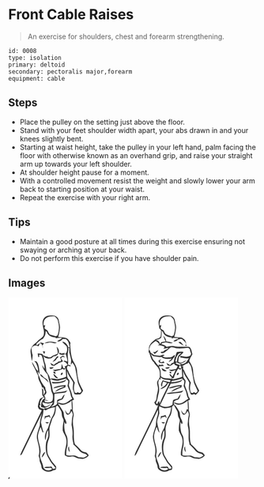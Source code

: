 # Front Cable Raises
> An exercise for shoulders, chest and forearm strengthening.

``` 
id: 0008 
type: isolation 
primary: deltoid 
secondary: pectoralis major,forearm 
equipment: cable 
``` 

## Steps

 - Place the pulley on the setting just above the floor.
 - Stand with your feet shoulder width apart, your abs drawn in and your knees slightly bent.
 - Starting at waist height, take the pulley in your left hand, palm facing the floor with otherwise known as an overhand grip, and raise your straight arm up towards your left shoulder.
 - At shoulder height pause for a moment.
 - With a controlled movement resist the weight and slowly lower your arm back to starting position at your waist.
 - Repeat the exercise with your right arm.

## Tips

 - Maintain a good posture at all times during this exercise ensuring not swaying or arching at your back.
 - Do not perform this exercise if you have shoulder pain.

## Images

<svg width="173pt" height="275pt" viewBox="0 0 173 275" xmlns="http://www.w3.org/2000/svg"><g fill="#FFF"><path d="M0 0h173v275H1.69c.11-.65.35-1.94.46-2.59-1.02.28-1.74.94-2.15 1.98V0m54.27 31.27c-3.89 4.67-1.91 11.06-.9 16.4 1.1 3.45 1.19 7.18-.15 10.57-2.9 3.77-7.52 5.73-10.28 9.67-5.05 3.33-9.97 8.6-9.08 15.15.65 4.53.83 9.2 2.22 13.58.37-3.16.66-6.33.87-9.49-1.43-3.41-1.42-7.05-1.64-10.67 2.21-3.63 6.94-4.79 10.55-2.48.79-1.56 1.52-3.15 2.21-4.75 3.68.91 3.68 4.98 4.74 7.9-.27-1.55-.59-3.09-.94-4.63.79-1.05 1.56-2.11 2.33-3.18-1.64-.4-3.27-.77-4.91-1.12-1.86 1.15-3.68 2.37-5.21 3.95-.67-.38-1.34-.77-2-1.16 2.99-3.38 6.21-6.62 10.47-8.36 1.42-2.01 2.89-4.04 3.55-6.45.25-1.78.53-3.55.83-5.31l1.64 1.2c1.43 6.03 7.99 8.25 13.51 8.54l-.17 1.29c3.1-.99 6.36-.77 9.54-.44-1.67 2.7-5.57 2.35-7 5.23 3.42.19 6.45-1.29 8.38-4.1.46.14 1.38.41 1.83.55 3.07-1.29 4.96 1.75 6.36 3.96 1.1 2.76 1.85 5.64 2.07 8.61-.79-.26-2.37-.79-3.16-1.05l1.05-.3c-2.16-3.27-4.58-7.57-9.17-7.13 2.16 2.32 4.56 4.41 6.78 6.68 1.4 4.3 1.1 10.53-3.6 12.64l.72-2.31c-1.81.26-3.63.48-5.45.7-.59-.38-1.78-1.13-2.37-1.51-.18.5-.52 1.49-.7 1.99 3.16 2.07 6.83 1.65 10.29.64.43 3.77 2.66 7.21 2.18 11.08-1.7-.51-3.39-1.05-5.08-1.58-.09.39-.28 1.16-.37 1.55 3 .51 4.8 2.69 5.72 5.47-1.51.7-2.99 1.44-4.47 2.19l1.39 2.74c-.88-.14-2.62-.4-3.49-.54-.45-2.21-1.39-4.27-2.45-6.25.01 2.75.14 5.61-1.39 8.04-4.18-.83-8 1.93-12.13.47 1.48 1.06 3.02 3.3 5.09 2.35 3.16-1.36 6.93-.88 9.62-3.32.92.39 1.85.78 2.77 1.18.73-.56 1.46-1.11 2.18-1.67.13 4.11.7 8.18.89 12.29-4.33 2.15-9.1 3.23-13.86 3.84-3.62-.33-7.26-1.83-10.86-.53-.23-4.46-3.43-7.67-5.4-11.4-.59-4.19-.5-8.54-2.06-12.54-1.82-4.5-1.1-9.84-4.16-13.84-2.31-.25-4.62-.48-6.92-.83.22 1.83.48 3.65.73 5.48.38-.05 1.16-.15 1.55-.21a362 362 0 0 1-.26-3.28c1.26.48 3.28-.13 3.96 1.37 1.8 3.71 2.09 7.94 3.43 11.83.99 2.62.85 5.44.8 8.19-1.17-1.85-2.31-3.71-3.49-5.56.76 5.76 4.7 10.16 8.35 14.36 1.09 6.16 3.23 12.06 4.6 18.15.54 3.21.53 6.61 2.12 9.55 1.92 3.47 1.5 7.71.67 11.43-2.33 4.02-7.8 3.2-11.66 2.52l-.44-2.95c1.82.71 3.76.9 5.71.9-1.7-.84-3.55-1.32-5.43-1.49 2.32-1.85.05-4.15-.61-6.16 1.04-1.33 2.19-2.59 3.1-4.02.34-2.08-.69-4.11-1.4-6.03-.08-.63-.26-1.89-.34-2.52-3.18-3.76-6.19-7.84-7.74-12.56-.74-4.22-4.34-7.47-3.38-12.04.76 1.58 1.54 3.15 2.33 4.72.18-5.41-.58-10.96-2.32-16.12-.71-1.1-1.38-2.23-2.08-3.34-1.23-.21-2.46-.41-3.69-.61.89.88 1.78 1.78 2.68 2.67 1.69 4.04 3.9 8.06 3.12 12.63-4.35-3.79-5.58-9.58-9.13-13.95.59 4 3.16 7.22 4.76 10.83 1.64 3.31 2.84 6.84 4.79 10-.69 6.83 4.94 11.78 5.89 18.25.36-.18 1.08-.55 1.44-.73 1.12 2.3 2.19 4.62 3.25 6.94-.82 1.77-1.6 3.56-2.44 5.32-.21-2.83-.42-5.66-.5-8.49-.51-.63-1.52-1.87-2.02-2.5.3 3.65.68 7.3.63 10.97.54.52 1.62 1.55 2.16 2.07-1.84 1.22-3.77 2.3-5.75 3.27-1.6 3.72-2.76 7.65-3.16 11.69.09 1.43 1.16 2.59 1.73 3.88 1.39.65 2.76 1.33 4.13 2.04-9.28 18.97-18.46 37.98-27.75 56.93-1.78 3.67-3.74 7.27-5.04 11.15 1.31-.46 2.56-1.13 3.05-2.51 10.08-20.43 19.77-41.07 30.08-61.38-1.64 6.05-3.31 12.13-3.32 18.46-1.72 7.2-5.98 14.42-3.86 22.03 1.9 7.91 4.75 16.17 2.13 24.28.53 1.61 1.03 3.23 1.57 4.84-.96 3.96 2.28 7.13 2.57 10.95.31 1.68.34 3.69 1.86 4.82 4.08 4.01 11.18 4.85 15.87 1.49 1.25-.23 2.48-.52 3.7-.88 1.42-1.17.91-3.14.99-4.73-2.36-3.73-6.05-6.42-7.95-10.45-1.93-3.78-4.91-7.13-5.31-11.52-.73-6.5-.56-13.37 2.03-19.48 1.98-4.52 1.13-9.51 1.08-14.27-.29-5.3 2.35-10.1 3.67-15.09.69-3.12 3.22-5.35 4.37-8.26 1.43-3.91 1.8-8.1 1.76-12.23a7.59 7.59 0 0 1 2.52-1.31c2.22 2.29 3.64 5.19 5.24 7.92 1.71 2.99.64 6.73 2.19 9.78.78 1.98 2.38 3.92 1.63 6.17-.92 4.57-1.35 9.26-1.17 13.91 1.35 4.54 4.81 8.27 5.3 13.1 1.81 8.28-3.22 16.06-2.09 24.37 1.61.9 3.17 2.02 5.03 2.33 2.74.26 5.43-.87 8.16-.43 3.05.77 5.63 3.07 8.89 3.08 1.73.13 3.43.46 5.16.59 3.37-1.16 7.36-2.17 8.96-5.74-1.14-1.33-2.16-2.77-3.51-3.91-2.88-.86-6.15-1.12-8.28-3.53-2.93-3.12-5.65-6.44-9.1-9.02-2.83-7.95-1.06-16.57-2.13-24.78-1.29-6.08-1.41-12.5.11-18.56.84-3.56-1.83-6.74-1.35-10.29.2-4.3-.27-8.59-.93-12.83.7-.3 2.09-.89 2.78-1.19-.34-1.83-1.13-3.48-2.42-4.83-.63-6.07-3.87-11.36-5.34-17.19.15-2.85 2.2-6.24-.1-8.68-1.22-1.38-2.28-2.91-2.38-4.81-.39-2.86-.3-5.75-.22-8.62 1.08 6.98 6.66 11.83 9.3 18.13.07 3.33-1.01 6.65-.44 9.97.79 2.44 1.69 4.84 2.15 7.38 2.79 1.22 5.9.5 8.85.62 1.99-1.51 3.26-3.73 4.47-5.86-2.26-4.04-4.22-8.24-6.11-12.46-1.83-6.02-2.92-12.29-3.18-18.58-.52-5.37-3.64-9.91-6.17-14.5-3.26-7.91-3.67-16.56-4.17-24.99 1.67-1.99-1.27-3.95-2.05-5.71-3.18-5.98-10.79-3.72-16.18-5.37 1.47-3.98 2.08-8.19 2.65-12.37.71-4.23-1.19-8.24-1.7-12.37-.32-4.23-4.38-7.6-8.55-7.55-4.84-.46-10.55-.19-13.82 3.97m.44 38.02c2.51.01 4.95-.62 7.4-1.05 3.91-.7 7.66 2.63 11.42.4-6.03-2.09-13.15-2.74-18.82.65m18.64 5.34c.85 3.47 1.98 6.92 1.69 10.55-3.09 1.67-6.76 2.12-9.47 4.48-1.79 1.68-4.21 1.11-6.35.59.17-.44.51-1.33.67-1.77-1.89 2.86-4.86-.73-7.16-.97 2.1 4.96 8.41 5.93 13.06 4.38 1.47-1.39 3.05-2.67 4.92-3.5l-.12 2.69c.27-.78.54-1.56.82-2.34 1.86-.78 3.92-1.65 4.53-3.78 2.28-3.41.18-7.88-2.59-10.33m-21 6.87c.77 1.45 1.59 2.87 2.39 4.31.34-1.36.71-2.72 1.11-4.07-1.17-.09-2.34-.17-3.5-.24m25.92 9.6c1.54 1.39 2.39 3.52 1.47 5.52-1.27.22-2.56.39-3.86.48-.31.4-.95 1.19-1.27 1.59-2.1.69-3.84 2.04-5.3 3.68-1.89-.96-3.71-2.06-5.55-3.11.62 1.24 1.32 2.44 2.01 3.65 1.4.26 2.79.55 4.19.85 1.38-1.38 2.95-2.56 4.85-3.1l1.48-1.36c2.27-.66 4.47-1.53 6.68-2.36-.78-1.82-2.16-3.34-3.16-5.05.86-.71 1.72-1.41 2.58-2.12 1.26.34 2.54.64 3.82.9-1.09-.83-2.19-1.64-3.3-2.45-1.5 1.04-3.08 1.95-4.64 2.88m-4.11-2.02c-2.16 3.09-4.89 5.74-6.97 8.87 1.67-.86 3.27-1.82 4.88-2.8 1.04-2.19 2.59-4.06 4.62-5.41-.85-.22-1.69-.43-2.53-.66m-11.64 16.96c.18.51.56 1.53.75 2.04 2.33.34 4.38-.24 5.54-2.4-2.1.12-4.19.25-6.29.36m6.04 6.72c-.53 1.52 1.71 3.26 3.07 2.66.54-1.52-1.61-3.92-3.07-2.66m12.78 1.42c-1.12.54-2.19 2.12-1.37 3.3 1.77.99 4.14-4.06 1.37-3.3m-32.83 2.09c-.13 1.35.82 2.37 1.47 3.44 4.46 2.38 7.96 6.12 11.4 9.74-.8-1.73-1.51-3.55-2.68-5.07-1.56-1.51-3.69-2.27-5.2-3.84-1.6-1.47-2.8-3.58-4.99-4.27m20.22.32c.52 3.05 3.63 6.58 7.08 5.82-2.49-2.15-4.77-4.51-7.03-6.88l-.05 1.06z"/><path d="M56.86 31.76c3.59-3.34 8.78-3.22 13.36-3.17 2.92 2.17 5.47 5.02 5.54 8.87 2.05 6.55 1.19 13.53-1.02 19.92-.72.35-2.16 1.05-2.87 1.39-3.01-.86-5.95-1.93-8.97-2.73-1.3-1.84-2.44-3.78-3.26-5.88a90.068 90.068 0 0 1-4.8-3.39c.36-1.64.76-3.26 1.21-4.88-.61.15-1.84.45-2.45.59-.26-3.77.09-8.15 3.26-10.72zM90.96 75.4c.6.57 1.19 1.14 1.8 1.7-.1 2.19-.15 4.38-.13 6.57 1.12 3.01 1.67 6.19 2.43 9.3.93 3.03-.27 6.13-.14 9.21.81-1.18 1.59-2.38 2.37-3.58 1.77 2.45 3.74 4.9 4.31 7.96 1.19 6.07 2.21 12.18 3.29 18.27.23 6.25 4.42 11.34 6.2 17.12-.68 2.7-3.86 3.8-5.8 1.58-.5.44-1 .9-1.5 1.35-.64-.06-1.91-.17-2.54-.22-2.47-4.87-1.8-10.39-.28-15.43-2.98-6.02-7.57-11.16-9.79-17.55-.41-1.16-1.27-2.08-2.03-3.01-.03-1.25-.05-2.5-.06-3.75.73-.45 1.46-.89 2.2-1.32 1.05.38 2.09.75 3.14 1.11-.03-.48-.1-1.45-.13-1.93-1.25-.27-2.5-.54-3.74-.79 1.18-6.99-1.54-14.09.43-20.97.4-1.86.4-3.73-.03-5.62zM76.02 126.12c4.26-.8 8.34-2.36 12.58-3.24-.83 1.09-1.55 2.4-2.88 2.96-6.24 2.48-13.07 3.06-19.71 2.28.21.48.62 1.45.83 1.93 6.36.79 12.99.22 18.86-2.48 1.28-.82 1.82-2.36 2.71-3.54.65.61 1.96 1.84 2.62 2.45-.01 2.56-.6 5.04-1.08 7.53 1.51 4.5 4.14 8.64 4.74 13.44.2 2.29 1.24 4.33 2.57 6.17-4.03 1.76-6.91 5.44-11.18 6.73-3.83 1.51-7.76-.67-11.56-1.14 1.37-2.95 4.52-3.59 7.31-4.5 2.1-1.95 2.78-4.97 3.85-7.55-2.55 1.14-3.46 3.96-4.77 6.21-2.31.57-4.95.79-6.77 2.47-.22 1.93-.18 3.88-.19 5.81-2.39 2.5-5.67 3.49-8.98 4.08 1.27-1.08 2.57-2.12 3.91-3.1 1.79-5.35.7-11.07 1.39-16.59 5.5-1.23 11.19-.83 16.69-2.09.95-.96 1.89-1.93 2.82-2.91-6.61 2.49-13.78 2.12-20.57 3.76-1.9-2.6-2.12-5.87-2.7-8.92-.62-3.62-1.73-7.12-2.83-10.61.34-.57.68-1.13 1.02-1.69 3.02 2.49 7.5 2.63 11.32 2.54m-4.54 9.47c-1.35.26-2.31 1.23-3.25 2.17 5.7-.26 11-3.51 16.75-2.76-4.87 2.49-10.9 3.69-14.3 8.33 5.33-2.51 10.57-5.19 16.14-7.16.05-.85.16-2.54.22-3.39-5.28.2-10.52 1.23-15.56 2.81zM52.57 151.68c1.17-.5 2.05.62 3.03 1.03-5.27 2.34-5.79 8.49-5.93 13.49 1.9.58 3.83 1.06 5.78 1.44-.15.41-.47 1.25-.63 1.66-2.03-.63-4.17-.98-6.13-1.85-.65-1.2-1.23-2.43-1.74-3.68.49-.1 1.49-.3 1.99-.39-2.18-4.33 1.3-8.34 3.63-11.7z"/><path d="M83.05 162.68c4.88-.42 9.23-3.03 12.96-6.05.12 4.39.35 8.78.57 13.17-.48-.07-1.44-.22-1.92-.29-.83 2.32-.94 6.03-3.72 6.81-2.53-.83-3.37-3.62-4.86-5.55.76 2.4 1.1 5.4 3.37 6.92 3.5.77 5.15-3.11 6.47-5.56 1.03 2.17 2.57 4.47 1.76 6.98-1.36 4.54-1.02 9.3-1.62 13.94.93 5.28 1.92 10.61 1.44 16-.43 4.15.23 8.3 1.37 12.28-.07.36-.2 1.07-.26 1.42 3.02 2.9 6.26 5.62 8.71 9.05 2.01 2.82 5.22 4.5 8.57 5.15 1.94.09 2.99 1.76 4.21 3.01-2.01.92-3.76 2.52-5.95 2.98-2.4-.03-4.77-.43-7.16-.44-2.62-1.18-5.21-2.85-8.19-2.77-3.61-.02-7.32.79-10.8-.56-.08-4.79.02-9.69 1.87-14.2-.12-5.12.8-10.6-1.34-15.42-3.71-6.24-3.95-13.87-3.31-20.92.37.79 1.1 2.37 1.47 3.16.4-.19 1.18-.58 1.58-.78.14-4.39-3.47-7.68-3.73-11.98-.34-2.05-.14-4.3-1.26-6.13-2.44-4.27-5.07-8.44-8.13-12.29 2.64.63 5.07 2.45 7.9 2.07m10.32 71.79c-.61-2.89-1.17-5.79-1.33-8.74-1.96 2.86-1.21 6.52 1.33 8.74zM52.06 158.91c5.01 2.54 11.08 2.55 16.02-.16-2.09 2.97-3.41 6.94-7.12 8.28-1.82 1.16-3.95 1.57-5.77.2 3.71-.7 7-2.83 9.62-5.49-3.19 1.22-6.12 4.6-9.81 3.09-1.12-1.01-1.98-2.26-2.95-3.4.01-.63.01-1.89.01-2.52zM56.75 171.28c4.35-2.74 9.2-4.52 14.36-4.74-.68 4.38-1.23 8.95-3.54 12.84-3.76 5.78-5.03 12.67-7.48 19.01-3.13 5.43-6.03 12.2-3.55 18.4 1.18-5.22.64-10.92 3.88-15.52.19 2.58.53 5.19.4 7.79-.24 4.18-2.87 7.7-3.56 11.78-1.04 8.28-.5 17.33 4.73 24.21 2.24 5.45 6.95 9.15 9.9 14.14-1.36.34-2.72.64-4.08.93-.79-1.3-1.58-2.59-2.42-3.84-3.61 1.21-8.02-.52-11.08 2.02 3.36.49 6.75.7 10.12.1.56.44 1.68 1.33 2.24 1.77-4.37 4.13-13.45 2.22-13.9-4.35-1.1-6.36-5.92-12.26-4.19-18.9 2.09-9.84-4.79-18.94-3.39-28.75.8-4.04 2.13-7.97 3.84-11.7 1.08 2.57 2 5.21 2.88 7.86.39.07 1.18.19 1.58.26-1.81-4.78-2.59-9.83-3.89-14.74.31-3.39 1.08-6.72 2.28-9.91 1.33-3.23 1.03-6.79 1.86-10.14 1 .49 2.01.98 3.01 1.48m-1.31 8.65c-.16 1.83-.32 3.66-.39 5.5.58-1.14 1.12-2.3 1.64-3.46 1.7-.46 3.4-.91 5.08-1.41.84 1.02 1.71 2.03 2.61 3.01-.56-1.87-1.23-3.7-1.92-5.52-2.19 1.13-4.57 1.74-7.02 1.88m.98 9.31c.92 2.28 4.08 2.52 5.1.17-1.7-.13-3.4-.18-5.1-.17m-5.85 53.65c3.03-2.02 4.19-5.55 5.65-8.69-3.47 1.44-4.64 5.41-5.65 8.69z"/></g><g fill="#333"><path d="M54.27 31.27c3.27-4.16 8.98-4.43 13.82-3.97 4.17-.05 8.23 3.32 8.55 7.55.51 4.13 2.41 8.14 1.7 12.37-.57 4.18-1.18 8.39-2.65 12.37 5.39 1.65 13-.61 16.18 5.37.78 1.76 3.72 3.72 2.05 5.71.5 8.43.91 17.08 4.17 24.99 2.53 4.59 5.65 9.13 6.17 14.5.26 6.29 1.35 12.56 3.18 18.58 1.89 4.22 3.85 8.42 6.11 12.46-1.21 2.13-2.48 4.35-4.47 5.86-2.95-.12-6.06.6-8.85-.62-.46-2.54-1.36-4.94-2.15-7.38-.57-3.32.51-6.64.44-9.97-2.64-6.3-8.22-11.15-9.3-18.13-.08 2.87-.17 5.76.22 8.62.1 1.9 1.16 3.43 2.38 4.81 2.3 2.44.25 5.83.1 8.68 1.47 5.83 4.71 11.12 5.34 17.19 1.29 1.35 2.08 3 2.42 4.83-.69.3-2.08.89-2.78 1.19.66 4.24 1.13 8.53.93 12.83-.48 3.55 2.19 6.73 1.35 10.29-1.52 6.06-1.4 12.48-.11 18.56 1.07 8.21-.7 16.83 2.13 24.78 3.45 2.58 6.17 5.9 9.1 9.02 2.13 2.41 5.4 2.67 8.28 3.53 1.35 1.14 2.37 2.58 3.51 3.91-1.6 3.57-5.59 4.58-8.96 5.74-1.73-.13-3.43-.46-5.16-.59-3.26-.01-5.84-2.31-8.89-3.08-2.73-.44-5.42.69-8.16.43-1.86-.31-3.42-1.43-5.03-2.33-1.13-8.31 3.9-16.09 2.09-24.37-.49-4.83-3.95-8.56-5.3-13.1-.18-4.65.25-9.34 1.17-13.91.75-2.25-.85-4.19-1.63-6.17-1.55-3.05-.48-6.79-2.19-9.78-1.6-2.73-3.02-5.63-5.24-7.92-.91.27-1.75.71-2.52 1.31.04 4.13-.33 8.32-1.76 12.23-1.15 2.91-3.68 5.14-4.37 8.26-1.32 4.99-3.96 9.79-3.67 15.09.05 4.76.9 9.75-1.08 14.27-2.59 6.11-2.76 12.98-2.03 19.48.4 4.39 3.38 7.74 5.31 11.52 1.9 4.03 5.59 6.72 7.95 10.45-.08 1.59.43 3.56-.99 4.73-1.22.36-2.45.65-3.7.88-4.69 3.36-11.79 2.52-15.87-1.49-1.52-1.13-1.55-3.14-1.86-4.82-.29-3.82-3.53-6.99-2.57-10.95-.54-1.61-1.04-3.23-1.57-4.84 2.62-8.11-.23-16.37-2.13-24.28-2.12-7.61 2.14-14.83 3.86-22.03.01-6.33 1.68-12.41 3.32-18.46-10.31 20.31-20 40.95-30.08 61.38-.49 1.38-1.74 2.05-3.05 2.51 1.3-3.88 3.26-7.48 5.04-11.15 9.29-18.95 18.47-37.96 27.75-56.93-1.37-.71-2.74-1.39-4.13-2.04-.57-1.29-1.64-2.45-1.73-3.88.4-4.04 1.56-7.97 3.16-11.69 1.98-.97 3.91-2.05 5.75-3.27-.54-.52-1.62-1.55-2.16-2.07.05-3.67-.33-7.32-.63-10.97.5.63 1.51 1.87 2.02 2.5.08 2.83.29 5.66.5 8.49.84-1.76 1.62-3.55 2.44-5.32-1.06-2.32-2.13-4.64-3.25-6.94-.36.18-1.08.55-1.44.73-.95-6.47-6.58-11.42-5.89-18.25-1.95-3.16-3.15-6.69-4.79-10-1.6-3.61-4.17-6.83-4.76-10.83 3.55 4.37 4.78 10.16 9.13 13.95.78-4.57-1.43-8.59-3.12-12.63-.9-.89-1.79-1.79-2.68-2.67 1.23.2 2.46.4 3.69.61.7 1.11 1.37 2.24 2.08 3.34 1.74 5.16 2.5 10.71 2.32 16.12-.79-1.57-1.57-3.14-2.33-4.72-.96 4.57 2.64 7.82 3.38 12.04 1.55 4.72 4.56 8.8 7.74 12.56.08.63.26 1.89.34 2.52.71 1.92 1.74 3.95 1.4 6.03-.91 1.43-2.06 2.69-3.1 4.02.66 2.01 2.93 4.31.61 6.16 1.88.17 3.73.65 5.43 1.49-1.95 0-3.89-.19-5.71-.9l.44 2.95c3.86.68 9.33 1.5 11.66-2.52.83-3.72 1.25-7.96-.67-11.43-1.59-2.94-1.58-6.34-2.12-9.55-1.37-6.09-3.51-11.99-4.6-18.15-3.65-4.2-7.59-8.6-8.35-14.36 1.18 1.85 2.32 3.71 3.49 5.56.05-2.75.19-5.57-.8-8.19-1.34-3.89-1.63-8.12-3.43-11.83-.68-1.5-2.7-.89-3.96-1.37.06.82.19 2.46.26 3.28-.39.06-1.17.16-1.55.21-.25-1.83-.51-3.65-.73-5.48 2.3.35 4.61.58 6.92.83 3.06 4 2.34 9.34 4.16 13.84 1.56 4 1.47 8.35 2.06 12.54 1.97 3.73 5.17 6.94 5.4 11.4 3.6-1.3 7.24.2 10.86.53 4.76-.61 9.53-1.69 13.86-3.84-.19-4.11-.76-8.18-.89-12.29-.72.56-1.45 1.11-2.18 1.67-.92-.4-1.85-.79-2.77-1.18-2.69 2.44-6.46 1.96-9.62 3.32-2.07.95-3.61-1.29-5.09-2.35 4.13 1.46 7.95-1.3 12.13-.47 1.53-2.43 1.4-5.29 1.39-8.04 1.06 1.98 2 4.04 2.45 6.25.87.14 2.61.4 3.49.54l-1.39-2.74c1.48-.75 2.96-1.49 4.47-2.19-.92-2.78-2.72-4.96-5.72-5.47.09-.39.28-1.16.37-1.55 1.69.53 3.38 1.07 5.08 1.58.48-3.87-1.75-7.31-2.18-11.08-3.46 1.01-7.13 1.43-10.29-.64.18-.5.52-1.49.7-1.99.59.38 1.78 1.13 2.37 1.51 1.82-.22 3.64-.44 5.45-.7l-.72 2.31c4.7-2.11 5-8.34 3.6-12.64-2.22-2.27-4.62-4.36-6.78-6.68 4.59-.44 7.01 3.86 9.17 7.13l-1.05.3c.79.26 2.37.79 3.16 1.05-.22-2.97-.97-5.85-2.07-8.61-1.4-2.21-3.29-5.25-6.36-3.96-.45-.14-1.37-.41-1.83-.55-1.93 2.81-4.96 4.29-8.38 4.1 1.43-2.88 5.33-2.53 7-5.23-3.18-.33-6.44-.55-9.54.44l.17-1.29c-5.52-.29-12.08-2.51-13.51-8.54l-1.64-1.2c-.3 1.76-.58 3.53-.83 5.31-.66 2.41-2.13 4.44-3.55 6.45-4.26 1.74-7.48 4.98-10.47 8.36.66.39 1.33.78 2 1.16 1.53-1.58 3.35-2.8 5.21-3.95 1.64.35 3.27.72 4.91 1.12-.77 1.07-1.54 2.13-2.33 3.18.35 1.54.67 3.08.94 4.63-1.06-2.92-1.06-6.99-4.74-7.9-.69 1.6-1.42 3.19-2.21 4.75-3.61-2.31-8.34-1.15-10.55 2.48.22 3.62.21 7.26 1.64 10.67-.21 3.16-.5 6.33-.87 9.49-1.39-4.38-1.57-9.05-2.22-13.58-.89-6.55 4.03-11.82 9.08-15.15 2.76-3.94 7.38-5.9 10.28-9.67 1.34-3.39 1.25-7.12.15-10.57-1.01-5.34-2.99-11.73.9-16.4m2.59.49c-3.17 2.57-3.52 6.95-3.26 10.72.61-.14 1.84-.44 2.45-.59-.45 1.62-.85 3.24-1.21 4.88 1.56 1.17 3.16 2.32 4.8 3.39.82 2.1 1.96 4.04 3.26 5.88 3.02.8 5.96 1.87 8.97 2.73.71-.34 2.15-1.04 2.87-1.39 2.21-6.39 3.07-13.37 1.02-19.92-.07-3.85-2.62-6.7-5.54-8.87-4.58-.05-9.77-.17-13.36 3.17m34.1 43.64c.43 1.89.43 3.76.03 5.62-1.97 6.88.75 13.98-.43 20.97 1.24.25 2.49.52 3.74.79.03.48.1 1.45.13 1.93-1.05-.36-2.09-.73-3.14-1.11-.74.43-1.47.87-2.2 1.32.01 1.25.03 2.5.06 3.75.76.93 1.62 1.85 2.03 3.01 2.22 6.39 6.81 11.53 9.79 17.55-1.52 5.04-2.19 10.56.28 15.43.63.05 1.9.16 2.54.22.5-.45 1-.91 1.5-1.35 1.94 2.22 5.12 1.12 5.8-1.58-1.78-5.78-5.97-10.87-6.2-17.12-1.08-6.09-2.1-12.2-3.29-18.27-.57-3.06-2.54-5.51-4.31-7.96-.78 1.2-1.56 2.4-2.37 3.58-.13-3.08 1.07-6.18.14-9.21-.76-3.11-1.31-6.29-2.43-9.3-.02-2.19.03-4.38.13-6.57-.61-.56-1.2-1.13-1.8-1.7m-14.94 50.72c-3.82.09-8.3-.05-11.32-2.54-.34.56-.68 1.12-1.02 1.69 1.1 3.49 2.21 6.99 2.83 10.61.58 3.05.8 6.32 2.7 8.92 6.79-1.64 13.96-1.27 20.57-3.76-.93.98-1.87 1.95-2.82 2.91-5.5 1.26-11.19.86-16.69 2.09-.69 5.52.4 11.24-1.39 16.59-1.34.98-2.64 2.02-3.91 3.1 3.31-.59 6.59-1.58 8.98-4.08.01-1.93-.03-3.88.19-5.81 1.82-1.68 4.46-1.9 6.77-2.47 1.31-2.25 2.22-5.07 4.77-6.21-1.07 2.58-1.75 5.6-3.85 7.55-2.79.91-5.94 1.55-7.31 4.5 3.8.47 7.73 2.65 11.56 1.14 4.27-1.29 7.15-4.97 11.18-6.73-1.33-1.84-2.37-3.88-2.57-6.17-.6-4.8-3.23-8.94-4.74-13.44.48-2.49 1.07-4.97 1.08-7.53-.66-.61-1.97-1.84-2.62-2.45-.89 1.18-1.43 2.72-2.71 3.54-5.87 2.7-12.5 3.27-18.86 2.48-.21-.48-.62-1.45-.83-1.93 6.64.78 13.47.2 19.71-2.28 1.33-.56 2.05-1.87 2.88-2.96-4.24.88-8.32 2.44-12.58 3.24m-23.45 25.56c-2.33 3.36-5.81 7.37-3.63 11.7-.5.09-1.5.29-1.99.39.51 1.25 1.09 2.48 1.74 3.68 1.96.87 4.1 1.22 6.13 1.85.16-.41.48-1.25.63-1.66a57.41 57.41 0 0 1-5.78-1.44c.14-5 .66-11.15 5.93-13.49-.98-.41-1.86-1.53-3.03-1.03m30.48 11c-2.83.38-5.26-1.44-7.9-2.07 3.06 3.85 5.69 8.02 8.13 12.29 1.12 1.83.92 4.08 1.26 6.13.26 4.3 3.87 7.59 3.73 11.98-.4.2-1.18.59-1.58.78-.37-.79-1.1-2.37-1.47-3.16-.64 7.05-.4 14.68 3.31 20.92 2.14 4.82 1.22 10.3 1.34 15.42-1.85 4.51-1.95 9.41-1.87 14.2 3.48 1.35 7.19.54 10.8.56 2.98-.08 5.57 1.59 8.19 2.77 2.39.01 4.76.41 7.16.44 2.19-.46 3.94-2.06 5.95-2.98-1.22-1.25-2.27-2.92-4.21-3.01-3.35-.65-6.56-2.33-8.57-5.15-2.45-3.43-5.69-6.15-8.71-9.05.06-.35.19-1.06.26-1.42-1.14-3.98-1.8-8.13-1.37-12.28.48-5.39-.51-10.72-1.44-16 .6-4.64.26-9.4 1.62-13.94.81-2.51-.73-4.81-1.76-6.98-1.32 2.45-2.97 6.33-6.47 5.56-2.27-1.52-2.61-4.52-3.37-6.92 1.49 1.93 2.33 4.72 4.86 5.55 2.78-.78 2.89-4.49 3.72-6.81.48.07 1.44.22 1.92.29-.22-4.39-.45-8.78-.57-13.17-3.73 3.02-8.08 5.63-12.96 6.05m-30.99-3.77c0 .63 0 1.89-.01 2.52.97 1.14 1.83 2.39 2.95 3.4 3.69 1.51 6.62-1.87 9.81-3.09-2.62 2.66-5.91 4.79-9.62 5.49 1.82 1.37 3.95.96 5.77-.2 3.71-1.34 5.03-5.31 7.12-8.28-4.94 2.71-11.01 2.7-16.02.16m4.69 12.37c-1-.5-2.01-.99-3.01-1.48-.83 3.35-.53 6.91-1.86 10.14-1.2 3.19-1.97 6.52-2.28 9.91 1.3 4.91 2.08 9.96 3.89 14.74-.4-.07-1.19-.19-1.58-.26-.88-2.65-1.8-5.29-2.88-7.86-1.71 3.73-3.04 7.66-3.84 11.7-1.4 9.81 5.48 18.91 3.39 28.75-1.73 6.64 3.09 12.54 4.19 18.9.45 6.57 9.53 8.48 13.9 4.35-.56-.44-1.68-1.33-2.24-1.77-3.37.6-6.76.39-10.12-.1 3.06-2.54 7.47-.81 11.08-2.02.84 1.25 1.63 2.54 2.42 3.84 1.36-.29 2.72-.59 4.08-.93-2.95-4.99-7.66-8.69-9.9-14.14-5.23-6.88-5.77-15.93-4.73-24.21.69-4.08 3.32-7.6 3.56-11.78.13-2.6-.21-5.21-.4-7.79-3.24 4.6-2.7 10.3-3.88 15.52-2.48-6.2.42-12.97 3.55-18.4 2.45-6.34 3.72-13.23 7.48-19.01 2.31-3.89 2.86-8.46 3.54-12.84-5.16.22-10.01 2-14.36 4.74z"/><path d="M54.71 69.29c5.67-3.39 12.79-2.74 18.82-.65-3.76 2.23-7.51-1.1-11.42-.4-2.45.43-4.89 1.06-7.4 1.05zM73.35 74.63c2.77 2.45 4.87 6.92 2.59 10.33-.61 2.13-2.67 3-4.53 3.78-.28.78-.55 1.56-.82 2.34l.12-2.69c-1.87.83-3.45 2.11-4.92 3.5-4.65 1.55-10.96.58-13.06-4.38 2.3.24 5.27 3.83 7.16.97-.16.44-.5 1.33-.67 1.77 2.14.52 4.56 1.09 6.35-.59 2.71-2.36 6.38-2.81 9.47-4.48.29-3.63-.84-7.08-1.69-10.55zM52.35 81.5c1.16.07 2.33.15 3.5.24-.4 1.35-.77 2.71-1.11 4.07-.8-1.44-1.62-2.86-2.39-4.31zM78.27 91.1c1.56-.93 3.14-1.84 4.64-2.88 1.11.81 2.21 1.62 3.3 2.45-1.28-.26-2.56-.56-3.82-.9-.86.71-1.72 1.41-2.58 2.12 1 1.71 2.38 3.23 3.16 5.05-2.21.83-4.41 1.7-6.68 2.36l-1.48 1.36c-1.9.54-3.47 1.72-4.85 3.1-1.4-.3-2.79-.59-4.19-.85-.69-1.21-1.39-2.41-2.01-3.65 1.84 1.05 3.66 2.15 5.55 3.11 1.46-1.64 3.2-2.99 5.3-3.68.32-.4.96-1.19 1.27-1.59 1.3-.09 2.59-.26 3.86-.48.92-2 .07-4.13-1.47-5.52z"/><path d="M74.16 89.08c.84.23 1.68.44 2.53.66-2.03 1.35-3.58 3.22-4.62 5.41-1.61.98-3.21 1.94-4.88 2.8 2.08-3.13 4.81-5.78 6.97-8.87zM62.52 106.04c2.1-.11 4.19-.24 6.29-.36-1.16 2.16-3.21 2.74-5.54 2.4-.19-.51-.57-1.53-.75-2.04zM68.56 112.76c1.46-1.26 3.61 1.14 3.07 2.66-1.36.6-3.6-1.14-3.07-2.66zM81.34 114.18c2.77-.76.4 4.29-1.37 3.3-.82-1.18.25-2.76 1.37-3.3zM48.51 116.27c2.19.69 3.39 2.8 4.99 4.27 1.51 1.57 3.64 2.33 5.2 3.84 1.17 1.52 1.88 3.34 2.68 5.07-3.44-3.62-6.94-7.36-11.4-9.74-.65-1.07-1.6-2.09-1.47-3.44zM68.73 116.59l.05-1.06c2.26 2.37 4.54 4.73 7.03 6.88-3.45.76-6.56-2.77-7.08-5.82zM71.48 135.59c5.04-1.58 10.28-2.61 15.56-2.81-.06.85-.17 2.54-.22 3.39-5.57 1.97-10.81 4.65-16.14 7.16 3.4-4.64 9.43-5.84 14.3-8.33-5.75-.75-11.05 2.5-16.75 2.76.94-.94 1.9-1.91 3.25-2.17zM55.44 179.93c2.45-.14 4.83-.75 7.02-1.88.69 1.82 1.36 3.65 1.92 5.52-.9-.98-1.77-1.99-2.61-3.01-1.68.5-3.38.95-5.08 1.41a77.85 77.85 0 0 1-1.64 3.46c.07-1.84.23-3.67.39-5.5zM56.42 189.24c1.7-.01 3.4.04 5.1.17-1.02 2.35-4.18 2.11-5.1-.17zM93.37 234.47c-2.54-2.22-3.29-5.88-1.33-8.74.16 2.95.72 5.85 1.33 8.74zM50.57 242.89c1.01-3.28 2.18-7.25 5.65-8.69-1.46 3.14-2.62 6.67-5.65 8.69zM0 274.39c.41-1.04 1.13-1.7 2.15-1.98-.11.65-.35 1.94-.46 2.59H0v-.61z"/></g></svg>
<svg width="173pt" height="275pt" viewBox="0 0 173 275" xmlns="http://www.w3.org/2000/svg"><g fill="#FFF"><path d="M0 0h173v275H0V0m53.79 31.93c-3.22 4.39-1.26 9.95-.78 14.85.91 1.04 1.82 2.07 2.73 3.11-.19 3.02-.04 6.08-.65 9.05-1.25 3.06-5.01 3.41-7.77 4.31-2.99 2.67-6.54 4.93-8.55 8.5-2.19 3.55-1.3 7.89-2.22 11.79l.86-.38c2.17 5.13 2.77 11.55 7.42 15.17 1.66 4.03 5.86 6.2 7.48 10.25 1.89 3.22 1.39 6.99 1.51 10.56.21 3.4-2.75 5.77-3.96 8.71-.75 3.06.85 6.03 1.07 9.06.58 5.14-2.01 9.89-2.15 14.98-.05 2.78-1.06 5.43-3.36 7.13.74 2.43 2.84 6.28 5.86 4.33-1.01 3.18-2.25 6.29-3.76 9.27-9.1 18.61-18.16 37.23-27.22 55.85-1.8 3.86-4.28 7.53-4.83 11.85 1.15-.85 2.07-1.9 2.75-3.13 10.84-22.31 21.72-44.6 32.57-66.89.18 3.22.58 6.59-.76 9.65-1.74 4.68-1.87 9.71-2.33 14.62-1.56 5.4-3.98 10.67-4.38 16.35.18 6.18 2.78 11.94 3.59 18.02.34 3.79.23 7.69-.83 11.37.52 1.59 1.04 3.18 1.57 4.77-.97 3.96 2.26 7.13 2.57 10.95.31 1.68.34 3.7 1.86 4.82 4.09 3.96 11.14 4.86 15.83 1.5 1.27-.24 2.52-.55 3.75-.93 1.37-1.16.86-3.09.97-4.65-1.86-2.61-3.94-5.04-6.12-7.39-2.07-3.49-4.16-6.99-6.1-10.55-2.51-8.11-1.78-17.18 1.47-24.99 1.37-4.14.57-8.56.58-12.82-.28-5.28 2.31-10.07 3.66-15.03.68-3.15 3.21-5.4 4.38-8.32 1.39-3.82 1.73-7.9 1.84-11.92.91-.93 1.81-1.85 2.71-2.78 1.41 3.15 3.23 6.08 4.97 9.05 1.76 2.95.66 6.7 2.18 9.74.8 2.02 2.44 3.98 1.66 6.26-.94 4.56-1.35 9.26-1.17 13.9 1.37 4.51 4.8 8.23 5.3 13.04 1.85 8.3-3.25 16.1-2.08 24.44 1.61.88 3.17 1.96 5.02 2.28 2.73.26 5.43-.85 8.16-.42 2.48.65 4.61 2.19 7.07 2.87 2.32.24 4.63.55 6.95.78 3.37-1.14 7.37-2.13 8.96-5.7-1.13-1.33-2.15-2.77-3.48-3.9-2.91-.87-6.21-1.14-8.35-3.59-2.9-3.09-5.59-6.39-9.02-8.93-2.88-7.95-1.09-16.59-2.15-24.81-1.29-6.08-1.42-12.5.1-18.55.85-3.6-1.87-6.82-1.36-10.41.2-4.29-.26-8.56-.92-12.78.7-.3 2.1-.89 2.8-1.18-.36-1.82-1.2-3.45-2.44-4.82-.65-6.07-3.85-11.35-5.35-17.17.23-2.36 1.28-4.69.89-7.08-1.09-2.18-3.32-3.77-3.37-6.4-.37-2.87-.28-5.77-.19-8.66 1.12 6.98 6.65 11.87 9.31 18.17.06 3.36-1.04 6.71-.44 10.06.78 2.44 1.54 4.91 2.51 7.3 1.51 1.97 3.81.29 5.67-.1.48.36 1.44 1.08 1.93 1.44 2.17-1.84 4.04-4.03 5.34-6.58-2.27-4.03-4.22-8.24-6.11-12.45a74.014 74.014 0 0 1-3.2-18.67c-.57-5.01-3.23-9.44-5.78-13.67.73-3.92 3.12-7.08 4.83-10.53-1.27-3.86-1.3-8.7-4.99-11.15-7-.52-14.05.48-21-.47-4.35-1.58-8.9-.33-13.24.6-1.96-2.44-4.95-3.34-7.83-4.18.29-2.03 2.89-1.66 4.37-2.27 4.41-1.54 8.69 2.53 12.97.27-3.36-.92-6.7-1.98-10.2-2.16.05-3.54-2.2-6.31-4.37-8.83 1.02 3.03 2.21 5.99 3.53 8.9-2.24.4-4.47.87-6.7 1.27-.55.95-1.1 1.89-1.68 2.82-.72-3.03-2.33-5.8-5.75-6.04l-.28-.28c2.69-.71 6-1.12 7.74-3.56.77-3.43.79-6.98.65-10.47.52.44 1.55 1.33 2.07 1.78 1.44 6.05 7.98 8.19 13.51 8.48l.02 1.85c.51-.35 1.52-1.04 2.03-1.38 2.64.1 5.3.15 7.91.63-2.08 2.44-6.04 2.05-7.63 4.99 2.67-.17 5.8-.31 6.87-3.3.61.16 1.81.49 2.42.66l-.94-1.11c1.6.2 3.4-.57 4.89.28 1.68 1.37 3.1 3.03 4.72 4.48.44 1.04.91 2.08 1.4 3.11.14-2.21-1-4.16-1.71-6.17-2.07-1.82-4.25-4.08-7.23-4.08-3.08-.03-6.14-.4-9.17-.94 1.47-4.03 2.11-8.28 2.68-12.51.67-4.18-1.2-8.14-1.71-12.22-.31-4.23-4.36-7.65-8.55-7.57-5.08-.54-11.2-.1-14.3 4.6m28.26 35.74c2.16 2.74 6.03 3.41 8.47 5.94-1.57-2.23-3.44-4.23-5.28-6.24-1.07.07-2.13.17-3.19.3m11.05 3.81c-.87 1.22-.62 1.92.75 2.12.87-1.22.62-1.92-.75-2.12z"/><path d="M56.87 31.74c3.6-3.35 8.8-3.23 13.39-3.16 2.02 1.9 4.72 3.66 5.07 6.66.64 3.92 2.04 7.78 1.62 11.81-.39 3.49-1.04 6.97-2.16 10.3-1 .48-1.99.96-2.98 1.44-2.9-.86-5.85-1.66-8.55-3.05-1.96-1.24-2.74-3.58-3.64-5.59-1.63-1.05-3.22-2.17-4.79-3.31.35-1.67.77-3.33 1.2-4.97l-2.45.68c-.27-3.8.09-8.22 3.29-10.81zM39.57 72.5c1.87-2.89 5.09-4.39 7.65-6.55 2.66.89 4.7 2.71 5.87 5.26l-2.64 1.12c3.73-.13 7.4.52 10.63 2.45-.51 1.01-1.14 1.95-1.74 2.9 2.55-.39 5.1-.82 7.65-1.3-.42.48-1.26 1.43-1.68 1.9-2.43.77-4.56 2.18-6.54 3.76-1.36.14-2.92-.13-3.94 1 2.64 3.15 6.27.24 8.56-1.73 2.86-1.62 4.65-4.76 7.73-5.97 3.3-.07 6.34 1.59 9.63 1.77 5.47.35 10.93-.59 16.39-.77.78.71 1.56 1.41 2.34 2.12.17 2.36.91 4.59 1.87 6.74-.22.65-.67 1.94-.89 2.59-4.56 3.54-10.49 1.4-15.63.72l-.04 1.51.56 1.08c4.24.23 8.38 1.82 12.65 1.05-1.53 2.05-2.72 4.36-4.38 6.31-2.49 1.56-5.7 4-8.48 1.72 3.62-.82 6.92-2.63 9.6-5.18-1.4.55-2.78 1.15-4.16 1.77-2.64 1.96-6 2.96-8.78.68.22-1.67.42-3.34.54-5.02.55-4.5 5.74-5.88 7.37-9.93-3.31-.54-6.66-.31-9.96.14-1.21 2.49-2.14 5.13-2.3 7.92l-.82-.88c-.7 3.06-1.27 6.14-1.96 9.2-1.01.27-2.01.55-3.01.83-.71.94-1.41 1.89-2.11 2.84-1.97-.99-3.82-2.19-5.72-3.3.6 1.23 1.24 2.45 1.91 3.65 1.4.26 2.8.54 4.2.83 1.59-1.68 3.64-2.72 5.79-3.5.33.7.66 1.4 1 2.1 1.37.55 2.73 1.1 4.09 1.66-.68 1.46-1.24 3-2.1 4.37-3.81.42-7.51 2.02-11.36.95 1.16.94 2.31 1.94 3.69 2.54 2.3-.32 4.42-1.4 6.72-1.79-1.4 3.42-2.97 6.78-4.78 9.99-1.55-1.06-2.42-3.94-4.24-3.96-.57 2.39 2.25 3.83 3.25 5.64l-.92.3c1.27.16 2.54.33 3.81.51 1.13-5.25 3.89-9.98 6.76-14.46.81.34 2.42 1.01 3.23 1.35.56-.44 1.67-1.32 2.22-1.77.07 4.16.65 8.27.85 12.42-4.41 2.32-9.37 3.07-14.21 4.02-.63-.61-1.27-1.22-1.91-1.82l-.42 1.23c-4.83-1.39-10.33.15-14.66-2.87-2.24-1.11-1.38-3.99-1.68-6 .25-3.6-1.09-6.96-2.69-10.1 2.49-.77 5.14-.57 7.71-.75l-2.18-2.24c-1.91 1.01-3.91 1.3-5.82-.04l.2 2.57c-3.39-2.55-4.86-6.75-8.19-9.35-1.96-2.82-2.58-6.38-4.22-9.4 1.55 1.35 2.74 3.63 5.03 3.66 3.83.3 7.56 1.6 11.43 1.26 4.13 3.9 10.21 3.07 15.33 2.29-.37.54-1.11 1.63-1.48 2.17-1.4.66-2.49 1.73-2.94 3.23 1.62-.88 3.19-1.84 4.76-2.8 1.15-2.91 5.18-4.76 4.58-8.15-2.45 1.36-4.55 3.84-7.54 3.85-3.78.07-8.06.69-11.25-1.84.77-.33 2.31-1 3.07-1.33-2.37-2.47-4.96.99-7.61.66-2.6-.44-5.23-.69-7.85-1.04-2.07-.9-3.65-2.63-5.6-3.75-.47-1.68-1.01-3.37-2.24-4.66.52-2.17.88-4.43 2-6.38m6.8 10.34c-.9-.14-1.81-.27-2.72-.4.75 1.08 1.52 2.15 2.3 3.21 2.07-1.7 4.6-3.2 5.47-5.9-1.79.83-3.45 1.92-5.05 3.09m5.49 12.73l.6 2.71c2.64 1.68 5.63 1.4 8.54.82-.59-.77-1.18-1.55-1.77-2.32-.59.35-1.76 1.05-2.34 1.4-1.15-.58-3.56-.26-3.03-2.24.57-.58 1.72-1.76 2.29-2.35-1.49.51-2.91 1.22-4.29 1.98m10.06 11.07c2.11 2.26 5.67 1.84 6.93-1.04-2.32.21-4.72.2-6.93 1.04m-5.27.45c-.14 3.65 4.62 6.21 7.59 4.18-2.58-1.3-5.07-2.77-7.59-4.18m12.06 5.72c-.71 1.27 1.33 2.93 2.41 1.95.73-1.28-1.32-3.03-2.41-1.95m12.6 1.39c-1.1.54-2.18 2.13-1.33 3.3 1.79.95 4.13-4.12 1.33-3.3z"/><path d="M80.98 87.01c.97-2.31 3.2-2.88 5.56-2.58-1.28 1.03-2.6 2-3.94 2.96-1.91 3.07-2.64 6.6-2.88 10.18-.58-.2-1.74-.61-2.32-.82.71-3.4 1.31-6.97 3.58-9.74zM77.6 99.97c.87-.89 1.74-1.78 2.63-2.65l-.45 1.76c1.86.58 3.74 1.14 5.65 1.56-.14.43-.43 1.27-.57 1.7-2.52-.45-5-1.14-7.26-2.37zM97.3 98.52c1.73 2.5 3.73 4.96 4.32 8.03 1.43 7.47 2.71 14.97 3.93 22.46 1.62 4.22 3.68 8.27 5.52 12.4.22 1.86-1.68 2.89-3.07 3.61-.92-.46-1.81-.96-2.67-1.52-.5.46-1 .93-1.5 1.4-.66-.07-1.99-.22-2.66-.29-2.41-4.88-1.72-10.36-.21-15.4-2.21-4.14-4.82-8.04-7.28-12.03-1.78-2.72-2.18-6.2-4.57-8.52 0-1.49.01-2.97.03-4.46-.95.05-2.84.14-3.79.19.37.79 1.11 2.36 1.48 3.15-1.03-.16-3.1-.49-4.13-.65.37-1.37.76-2.73 1.18-4.08.64.35 1.91 1.06 2.55 1.41 3.59-.5 5.91-3.84 9.47-4.14l1.4-1.56zM54.67 121.4c1.89 1.05 3.67 2.38 5.76 3 3.03.68 6.2.38 9.23 1.07.15 1.21.3 2.66-1.32 2.76-3.5-.37-6.79-1.72-10.19-2.54-1.28 2.98-4.48 7.15-.81 9.76-.1-2.82.1-5.61 1.54-8.13 1.89.61 3.78 1.22 5.65 1.89-1.52 5.03-6.88 6.44-10.19 9.88 4.9-1.04 10.02-3.77 11.49-8.91.61-.06 1.83-.16 2.44-.21-4.86 10.47-10.46 20.6-14.89 31.25-.13-1.34-.27-2.67-.42-4-1.8 1.05-2.43 3.08-3.35 4.81-.6-.74-1.2-1.47-1.81-2.21 2.88-4.4 2.68-9.79 4.31-14.64 1.21-4.68.57-9.65-.49-14.31-.65-2.35.6-4.61 1.17-6.83.58.1 1.73.31 2.3.42-.11-.77-.31-2.29-.42-3.06zM72.48 126.46c5.56-.32 10.76-2.42 16.16-3.59-.96 1.41-2.05 2.91-3.8 3.35-4.55 1.45-9.29 2.53-14.09 2.14.43-.48 1.3-1.42 1.73-1.9z"/><path d="M85.66 127.57c1.26-.87 1.88-2.35 2.77-3.54.65.62 1.95 1.84 2.6 2.45-.01 2.55-.58 5.04-1.07 7.53.85 2.71 2.24 5.22 3.25 7.88 1.69 3.8 1.16 8.42 4.07 11.68-4 1.84-6.92 5.48-11.19 6.79-3.77 1.48-7.64-.58-11.37-1.14 1.1-3.13 4.4-3.58 7.12-4.53 2.24-2.02 2.88-5.21 3.54-8.05-1.8 2.03-3.21 4.36-4.49 6.74-2.38.6-5.07.87-7.01 2.47-.53 2.25-.59 4.58-.96 6.85-5.56 3.78-13.04 4.47-18.76.64 5.55-10.82 10.32-22.06 16.19-32.69 5.18-.48 10.55-.73 15.31-3.08M68 136.7c-.04.29-.12.87-.16 1.17 5.95-.2 11.5-3.76 17.56-2.94-5.07 2.37-11.12 3.74-14.75 8.34 5.33-2.36 10.47-5.16 16.02-7.02.11-.87.31-2.6.41-3.46-6.52.21-12.92 1.82-19.08 3.91m-4.51 8.75c4.76 1.85 9.67-.4 14.53-.36 3.01-.07 5.97-.71 8.94-1.15.94-.95 1.88-1.91 2.81-2.88-8.47 2.99-17.62 2.34-26.28 4.39z"/><path d="M80.88 162.66c5.68.39 10.9-2.61 15.16-6.08.11 4.44.36 8.88.53 13.32-.47-.11-1.4-.32-1.87-.43-.6 2.34-1.21 4.76-2.73 6.71-3.27.52-4.22-3.37-5.91-5.4.82 2.38 1.13 5.36 3.38 6.89 3.51.8 5.02-3.13 6.53-5.46 1.34 2.26 2.53 4.91 1.58 7.56-1.23 3.6-.69 7.42-1.35 11.11-.44 2.6.43 5.15.83 7.69 1.45 7.55-.85 15.39 1.84 22.77-.06.35-.18 1.06-.25 1.42 3 2.87 6.19 5.57 8.65 8.94 2.02 2.87 5.26 4.6 8.66 5.25 1.92.1 2.97 1.78 4.19 3.03-2.02.91-3.77 2.5-5.96 2.96-2.41-.03-4.79-.43-7.19-.43-2.59-1.16-5.12-2.84-8.06-2.76-3.64-.04-7.39.76-10.91-.56.03-3.7-.14-7.49.91-11.08 1.48-4.57 1.09-9.47.78-14.19-.09-3.33-2.27-6.02-3.39-9.03-1.23-5.33-1.84-10.85-1.07-16.31.38.81 1.13 2.42 1.51 3.23.38-.21 1.14-.62 1.53-.82.1-3.64-2.38-6.49-3.34-9.83-.77-2.49-.34-5.24-1.35-7.65-2.23-4.06-4.51-8.2-8.11-11.23l-.62-2.3c2.03.83 3.88 2.16 6.03 2.68m12.45 71.85c-.59-2.93-1.1-5.86-1.34-8.83-1.77 2.97-1.17 6.5 1.34 8.83zM52.97 176.12c.08-3.69-.93-7.41.01-11.07 2.61.97 5.03 2.64 7.86 2.94 3.49.11 6.89-.85 10.29-1.54-.67 4.42-1.23 9.03-3.55 12.94-3.75 5.76-5.02 12.63-7.46 18.96-3.16 5.45-6 12.21-3.61 18.46 1.2-5.27.7-10.99 3.91-15.66.41 4.43 1.03 9.16-.99 13.33-3.16 6.39-3.01 13.84-1.85 20.7.7 4.96 4.08 8.81 6.25 13.15 1.95 3.93 5.86 6.45 7.73 10.45-.69 1.44-2.45.97-3.7 1.34-1.09-1.27-1.55-4.22-3.81-3.54-3.27.58-7.01-.47-9.83 1.64 3.4.55 6.82.79 10.22.17.57.44 1.7 1.33 2.26 1.77-4.06 3.59-10.43 2.59-13.53-1.72-.39-7.69-6.78-14.48-4.47-22.31 1.62-9.59-4.91-18.41-3.51-27.97.78-4.05 2.14-7.99 3.84-11.74 1.4 2.96 1.79 6.58 4.34 8.88-1.18-5.41-3.06-10.69-3.65-16.22.09-4.54 2.29-8.61 3.25-12.96m2.49 3.83c-.17 1.81-.35 3.62-.44 5.44.59-1.14 1.14-2.29 1.69-3.45 1.69-.45 3.39-.89 5.07-1.39.85 1.04 1.72 2.06 2.62 3.05-.56-1.86-1.23-3.68-1.92-5.5-2.21 1.06-4.57 1.7-7.02 1.85m1 9.26c.89 2.44 3.89 2.38 5.13.3-1.7-.18-3.41-.28-5.13-.3m-5.91 53.69c3.02-2.04 4.2-5.54 5.64-8.7-3.44 1.5-4.59 5.44-5.64 8.7z"/></g><g fill="#333"><path d="M53.79 31.93c3.1-4.7 9.22-5.14 14.3-4.6 4.19-.08 8.24 3.34 8.55 7.57.51 4.08 2.38 8.04 1.71 12.22-.57 4.23-1.21 8.48-2.68 12.51 3.03.54 6.09.91 9.17.94 2.98 0 5.16 2.26 7.23 4.08.71 2.01 1.85 3.96 1.71 6.17-.49-1.03-.96-2.07-1.4-3.11-1.62-1.45-3.04-3.11-4.72-4.48-1.49-.85-3.29-.08-4.89-.28l.94 1.11c-.61-.17-1.81-.5-2.42-.66-1.07 2.99-4.2 3.13-6.87 3.3 1.59-2.94 5.55-2.55 7.63-4.99-2.61-.48-5.27-.53-7.91-.63-.51.34-1.52 1.03-2.03 1.38l-.02-1.85c-5.53-.29-12.07-2.43-13.51-8.48-.52-.45-1.55-1.34-2.07-1.78.14 3.49.12 7.04-.65 10.47-1.74 2.44-5.05 2.85-7.74 3.56l.28.28c3.42.24 5.03 3.01 5.75 6.04.58-.93 1.13-1.87 1.68-2.82 2.23-.4 4.46-.87 6.7-1.27a94.632 94.632 0 0 1-3.53-8.9c2.17 2.52 4.42 5.29 4.37 8.83 3.5.18 6.84 1.24 10.2 2.16-4.28 2.26-8.56-1.81-12.97-.27-1.48.61-4.08.24-4.37 2.27 2.88.84 5.87 1.74 7.83 4.18 4.34-.93 8.89-2.18 13.24-.6 6.95.95 14-.05 21 .47 3.69 2.45 3.72 7.29 4.99 11.15-1.71 3.45-4.1 6.61-4.83 10.53 2.55 4.23 5.21 8.66 5.78 13.67.26 6.32 1.34 12.62 3.2 18.67 1.89 4.21 3.84 8.42 6.11 12.45-1.3 2.55-3.17 4.74-5.34 6.58-.49-.36-1.45-1.08-1.93-1.44-1.86.39-4.16 2.07-5.67.1-.97-2.39-1.73-4.86-2.51-7.3-.6-3.35.5-6.7.44-10.06-2.66-6.3-8.19-11.19-9.31-18.17-.09 2.89-.18 5.79.19 8.66.05 2.63 2.28 4.22 3.37 6.4.39 2.39-.66 4.72-.89 7.08 1.5 5.82 4.7 11.1 5.35 17.17 1.24 1.37 2.08 3 2.44 4.82-.7.29-2.1.88-2.8 1.18.66 4.22 1.12 8.49.92 12.78-.51 3.59 2.21 6.81 1.36 10.41-1.52 6.05-1.39 12.47-.1 18.55 1.06 8.22-.73 16.86 2.15 24.81 3.43 2.54 6.12 5.84 9.02 8.93 2.14 2.45 5.44 2.72 8.35 3.59 1.33 1.13 2.35 2.57 3.48 3.9-1.59 3.57-5.59 4.56-8.96 5.7-2.32-.23-4.63-.54-6.95-.78-2.46-.68-4.59-2.22-7.07-2.87-2.73-.43-5.43.68-8.16.42-1.85-.32-3.41-1.4-5.02-2.28-1.17-8.34 3.93-16.14 2.08-24.44-.5-4.81-3.93-8.53-5.3-13.04-.18-4.64.23-9.34 1.17-13.9.78-2.28-.86-4.24-1.66-6.26-1.52-3.04-.42-6.79-2.18-9.74-1.74-2.97-3.56-5.9-4.97-9.05-.9.93-1.8 1.85-2.71 2.78-.11 4.02-.45 8.1-1.84 11.92-1.17 2.92-3.7 5.17-4.38 8.32-1.35 4.96-3.94 9.75-3.66 15.03-.01 4.26.79 8.68-.58 12.82-3.25 7.81-3.98 16.88-1.47 24.99 1.94 3.56 4.03 7.06 6.1 10.55 2.18 2.35 4.26 4.78 6.12 7.39-.11 1.56.4 3.49-.97 4.65-1.23.38-2.48.69-3.75.93-4.69 3.36-11.74 2.46-15.83-1.5-1.52-1.12-1.55-3.14-1.86-4.82-.31-3.82-3.54-6.99-2.57-10.95-.53-1.59-1.05-3.18-1.57-4.77 1.06-3.68 1.17-7.58.83-11.37-.81-6.08-3.41-11.84-3.59-18.02.4-5.68 2.82-10.95 4.38-16.35.46-4.91.59-9.94 2.33-14.62 1.34-3.06.94-6.43.76-9.65-10.85 22.29-21.73 44.58-32.57 66.89a9.695 9.695 0 0 1-2.75 3.13c.55-4.32 3.03-7.99 4.83-11.85 9.06-18.62 18.12-37.24 27.22-55.85 1.51-2.98 2.75-6.09 3.76-9.27-3.02 1.95-5.12-1.9-5.86-4.33 2.3-1.7 3.31-4.35 3.36-7.13.14-5.09 2.73-9.84 2.15-14.98-.22-3.03-1.82-6-1.07-9.06 1.21-2.94 4.17-5.31 3.96-8.71-.12-3.57.38-7.34-1.51-10.56-1.62-4.05-5.82-6.22-7.48-10.25-4.65-3.62-5.25-10.04-7.42-15.17l-.86.38c.92-3.9.03-8.24 2.22-11.79 2.01-3.57 5.56-5.83 8.55-8.5 2.76-.9 6.52-1.25 7.77-4.31.61-2.97.46-6.03.65-9.05-.91-1.04-1.82-2.07-2.73-3.11-.48-4.9-2.44-10.46.78-14.85m3.08-.19c-3.2 2.59-3.56 7.01-3.29 10.81l2.45-.68c-.43 1.64-.85 3.3-1.2 4.97 1.57 1.14 3.16 2.26 4.79 3.31.9 2.01 1.68 4.35 3.64 5.59 2.7 1.39 5.65 2.19 8.55 3.05.99-.48 1.98-.96 2.98-1.44 1.12-3.33 1.77-6.81 2.16-10.3.42-4.03-.98-7.89-1.62-11.81-.35-3-3.05-4.76-5.07-6.66-4.59-.07-9.79-.19-13.39 3.16M39.57 72.5c-1.12 1.95-1.48 4.21-2 6.38 1.23 1.29 1.77 2.98 2.24 4.66 1.95 1.12 3.53 2.85 5.6 3.75 2.62.35 5.25.6 7.85 1.04 2.65.33 5.24-3.13 7.61-.66-.76.33-2.3 1-3.07 1.33 3.19 2.53 7.47 1.91 11.25 1.84 2.99-.01 5.09-2.49 7.54-3.85.6 3.39-3.43 5.24-4.58 8.15-1.57.96-3.14 1.92-4.76 2.8.45-1.5 1.54-2.57 2.94-3.23.37-.54 1.11-1.63 1.48-2.17-5.12.78-11.2 1.61-15.33-2.29-3.87.34-7.6-.96-11.43-1.26-2.29-.03-3.48-2.31-5.03-3.66 1.64 3.02 2.26 6.58 4.22 9.4 3.33 2.6 4.8 6.8 8.19 9.35l-.2-2.57c1.91 1.34 3.91 1.05 5.82.04l2.18 2.24c-2.57.18-5.22-.02-7.71.75 1.6 3.14 2.94 6.5 2.69 10.1.3 2.01-.56 4.89 1.68 6 4.33 3.02 9.83 1.48 14.66 2.87l.42-1.23c.64.6 1.28 1.21 1.91 1.82 4.84-.95 9.8-1.7 14.21-4.02-.2-4.15-.78-8.26-.85-12.42-.55.45-1.66 1.33-2.22 1.77-.81-.34-2.42-1.01-3.23-1.35-2.87 4.48-5.63 9.21-6.76 14.46-1.27-.18-2.54-.35-3.81-.51l.92-.3c-1-1.81-3.82-3.25-3.25-5.64 1.82.02 2.69 2.9 4.24 3.96 1.81-3.21 3.38-6.57 4.78-9.99-2.3.39-4.42 1.47-6.72 1.79-1.38-.6-2.53-1.6-3.69-2.54 3.85 1.07 7.55-.53 11.36-.95.86-1.37 1.42-2.91 2.1-4.37-1.36-.56-2.72-1.11-4.09-1.66-.34-.7-.67-1.4-1-2.1-2.15.78-4.2 1.82-5.79 3.5-1.4-.29-2.8-.57-4.2-.83-.67-1.2-1.31-2.42-1.91-3.65 1.9 1.11 3.75 2.31 5.72 3.3.7-.95 1.4-1.9 2.11-2.84 1-.28 2-.56 3.01-.83.69-3.06 1.26-6.14 1.96-9.2l.82.88c.16-2.79 1.09-5.43 2.3-7.92 3.3-.45 6.65-.68 9.96-.14-1.63 4.05-6.82 5.43-7.37 9.93-.12 1.68-.32 3.35-.54 5.02 2.78 2.28 6.14 1.28 8.78-.68 1.38-.62 2.76-1.22 4.16-1.77-2.68 2.55-5.98 4.36-9.6 5.18 2.78 2.28 5.99-.16 8.48-1.72 1.66-1.95 2.85-4.26 4.38-6.31-4.27.77-8.41-.82-12.65-1.05l-.56-1.08.04-1.51c5.14.68 11.07 2.82 15.63-.72.22-.65.67-1.94.89-2.59-.96-2.15-1.7-4.38-1.87-6.74-.78-.71-1.56-1.41-2.34-2.12-5.46.18-10.92 1.12-16.39.77-3.29-.18-6.33-1.84-9.63-1.77-3.08 1.21-4.87 4.35-7.73 5.97-2.29 1.97-5.92 4.88-8.56 1.73 1.02-1.13 2.58-.86 3.94-1 1.98-1.58 4.11-2.99 6.54-3.76.42-.47 1.26-1.42 1.68-1.9-2.55.48-5.1.91-7.65 1.3.6-.95 1.23-1.89 1.74-2.9-3.23-1.93-6.9-2.58-10.63-2.45l2.64-1.12c-1.17-2.55-3.21-4.37-5.87-5.26-2.56 2.16-5.78 3.66-7.65 6.55m41.41 14.51c-2.27 2.77-2.87 6.34-3.58 9.74.58.21 1.74.62 2.32.82.24-3.58.97-7.11 2.88-10.18 1.34-.96 2.66-1.93 3.94-2.96-2.36-.3-4.59.27-5.56 2.58M77.6 99.97c2.26 1.23 4.74 1.92 7.26 2.37.14-.43.43-1.27.57-1.7-1.91-.42-3.79-.98-5.65-1.56l.45-1.76c-.89.87-1.76 1.76-2.63 2.65m19.7-1.45l-1.4 1.56c-3.56.3-5.88 3.64-9.47 4.14-.64-.35-1.91-1.06-2.55-1.41-.42 1.35-.81 2.71-1.18 4.08 1.03.16 3.1.49 4.13.65-.37-.79-1.11-2.36-1.48-3.15.95-.05 2.84-.14 3.79-.19-.02 1.49-.03 2.97-.03 4.46 2.39 2.32 2.79 5.8 4.57 8.52 2.46 3.99 5.07 7.89 7.28 12.03-1.51 5.04-2.2 10.52.21 15.4.67.07 2 .22 2.66.29.5-.47 1-.94 1.5-1.4.86.56 1.75 1.06 2.67 1.52 1.39-.72 3.29-1.75 3.07-3.61-1.84-4.13-3.9-8.18-5.52-12.4-1.22-7.49-2.5-14.99-3.93-22.46-.59-3.07-2.59-5.53-4.32-8.03M54.67 121.4c.11.77.31 2.29.42 3.06-.57-.11-1.72-.32-2.3-.42-.57 2.22-1.82 4.48-1.17 6.83 1.06 4.66 1.7 9.63.49 14.31-1.63 4.85-1.43 10.24-4.31 14.64.61.74 1.21 1.47 1.81 2.21.92-1.73 1.55-3.76 3.35-4.81.15 1.33.29 2.66.42 4 4.43-10.65 10.03-20.78 14.89-31.25-.61.05-1.83.15-2.44.21-1.47 5.14-6.59 7.87-11.49 8.91 3.31-3.44 8.67-4.85 10.19-9.88-1.87-.67-3.76-1.28-5.65-1.89-1.44 2.52-1.64 5.31-1.54 8.13-3.67-2.61-.47-6.78.81-9.76 3.4.82 6.69 2.17 10.19 2.54 1.62-.1 1.47-1.55 1.32-2.76-3.03-.69-6.2-.39-9.23-1.07-2.09-.62-3.87-1.95-5.76-3m17.81 5.06c-.43.48-1.3 1.42-1.73 1.9 4.8.39 9.54-.69 14.09-2.14 1.75-.44 2.84-1.94 3.8-3.35-5.4 1.17-10.6 3.27-16.16 3.59m13.18 1.11c-4.76 2.35-10.13 2.6-15.31 3.08-5.87 10.63-10.64 21.87-16.19 32.69 5.72 3.83 13.2 3.14 18.76-.64.37-2.27.43-4.6.96-6.85 1.94-1.6 4.63-1.87 7.01-2.47 1.28-2.38 2.69-4.71 4.49-6.74-.66 2.84-1.3 6.03-3.54 8.05-2.72.95-6.02 1.4-7.12 4.53 3.73.56 7.6 2.62 11.37 1.14 4.27-1.31 7.19-4.95 11.19-6.79-2.91-3.26-2.38-7.88-4.07-11.68-1.01-2.66-2.4-5.17-3.25-7.88.49-2.49 1.06-4.98 1.07-7.53-.65-.61-1.95-1.83-2.6-2.45-.89 1.19-1.51 2.67-2.77 3.54m-4.78 35.09c-2.15-.52-4-1.85-6.03-2.68l.62 2.3c3.6 3.03 5.88 7.17 8.11 11.23 1.01 2.41.58 5.16 1.35 7.65.96 3.34 3.44 6.19 3.34 9.83-.39.2-1.15.61-1.53.82-.38-.81-1.13-2.42-1.51-3.23-.77 5.46-.16 10.98 1.07 16.31 1.12 3.01 3.3 5.7 3.39 9.03.31 4.72.7 9.62-.78 14.19-1.05 3.59-.88 7.38-.91 11.08 3.52 1.32 7.27.52 10.91.56 2.94-.08 5.47 1.6 8.06 2.76 2.4 0 4.78.4 7.19.43 2.19-.46 3.94-2.05 5.96-2.96-1.22-1.25-2.27-2.93-4.19-3.03-3.4-.65-6.64-2.38-8.66-5.25-2.46-3.37-5.65-6.07-8.65-8.94.07-.36.19-1.07.25-1.42-2.69-7.38-.39-15.22-1.84-22.77-.4-2.54-1.27-5.09-.83-7.69.66-3.69.12-7.51 1.35-11.11.95-2.65-.24-5.3-1.58-7.56-1.51 2.33-3.02 6.26-6.53 5.46-2.25-1.53-2.56-4.51-3.38-6.89 1.69 2.03 2.64 5.92 5.91 5.4 1.52-1.95 2.13-4.37 2.73-6.71.47.11 1.4.32 1.87.43-.17-4.44-.42-8.88-.53-13.32-4.26 3.47-9.48 6.47-15.16 6.08m-27.91 13.46c-.96 4.35-3.16 8.42-3.25 12.96.59 5.53 2.47 10.81 3.65 16.22-2.55-2.3-2.94-5.92-4.34-8.88-1.7 3.75-3.06 7.69-3.84 11.74-1.4 9.56 5.13 18.38 3.51 27.97-2.31 7.83 4.08 14.62 4.47 22.31 3.1 4.31 9.47 5.31 13.53 1.72-.56-.44-1.69-1.33-2.26-1.77-3.4.62-6.82.38-10.22-.17 2.82-2.11 6.56-1.06 9.83-1.64 2.26-.68 2.72 2.27 3.81 3.54 1.25-.37 3.01.1 3.7-1.34-1.87-4-5.78-6.52-7.73-10.45-2.17-4.34-5.55-8.19-6.25-13.15-1.16-6.86-1.31-14.31 1.85-20.7 2.02-4.17 1.4-8.9.99-13.33-3.21 4.67-2.71 10.39-3.91 15.66-2.39-6.25.45-13.01 3.61-18.46 2.44-6.33 3.71-13.2 7.46-18.96 2.32-3.91 2.88-8.52 3.55-12.94-3.4.69-6.8 1.65-10.29 1.54-2.83-.3-5.25-1.97-7.86-2.94-.94 3.66.07 7.38-.01 11.07z"/><path d="M82.05 67.67c1.06-.13 2.12-.23 3.19-.3 1.84 2.01 3.71 4.01 5.28 6.24-2.44-2.53-6.31-3.2-8.47-5.94zM93.1 71.48c1.37.2 1.62.9.75 2.12-1.37-.2-1.62-.9-.75-2.12zM46.37 82.84c1.6-1.17 3.26-2.26 5.05-3.09-.87 2.7-3.4 4.2-5.47 5.9-.78-1.06-1.55-2.13-2.3-3.21.91.13 1.82.26 2.72.4zM51.86 95.57c1.38-.76 2.8-1.47 4.29-1.98-.57.59-1.72 1.77-2.29 2.35-.53 1.98 1.88 1.66 3.03 2.24.58-.35 1.75-1.05 2.34-1.4.59.77 1.18 1.55 1.77 2.32-2.91.58-5.9.86-8.54-.82l-.6-2.71zM61.92 106.64c2.21-.84 4.61-.83 6.93-1.04-1.26 2.88-4.82 3.3-6.93 1.04zM56.65 107.09c2.52 1.41 5.01 2.88 7.59 4.18-2.97 2.03-7.73-.53-7.59-4.18zM68.71 112.81c1.09-1.08 3.14.67 2.41 1.95-1.08.98-3.12-.68-2.41-1.95zM81.31 114.2c2.8-.82.46 4.25-1.33 3.3-.85-1.17.23-2.76 1.33-3.3zM68 136.7c6.16-2.09 12.56-3.7 19.08-3.91-.1.86-.3 2.59-.41 3.46-5.55 1.86-10.69 4.66-16.02 7.02 3.63-4.6 9.68-5.97 14.75-8.34-6.06-.82-11.61 2.74-17.56 2.94.04-.3.12-.88.16-1.17zM63.49 145.45c8.66-2.05 17.81-1.4 26.28-4.39-.93.97-1.87 1.93-2.81 2.88-2.97.44-5.93 1.08-8.94 1.15-4.86-.04-9.77 2.21-14.53.36zM55.46 179.95c2.45-.15 4.81-.79 7.02-1.85.69 1.82 1.36 3.64 1.92 5.5-.9-.99-1.77-2.01-2.62-3.05-1.68.5-3.38.94-5.07 1.39-.55 1.16-1.1 2.31-1.69 3.45.09-1.82.27-3.63.44-5.44zM56.46 189.21c1.72.02 3.43.12 5.13.3-1.24 2.08-4.24 2.14-5.13-.3zM93.33 234.51c-2.51-2.33-3.11-5.86-1.34-8.83.24 2.97.75 5.9 1.34 8.83zM50.55 242.9c1.05-3.26 2.2-7.2 5.64-8.7-1.44 3.16-2.62 6.66-5.64 8.7z"/></g></svg>